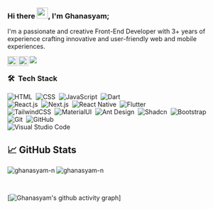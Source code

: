### Hi there <img src="https://media.giphy.com/media/hvRJCLFzcasrR4ia7z/giphy.gif" width="25px">, I'm Ghanasyam;

 I'm a passionate and creative Front-End Developer with 3+ years of experience crafting innovative and user-friendly web and mobile experiences.

<a href="https://www.linkedin.com/in/ghanasyamns/">
  <img align="left" alt="Ghanasyam's LinkedIN" width="22px" src="https://raw.githubusercontent.com/rahuldkjain/github-profile-readme-generator/master/src/images/icons/Social/linked-in-alt.svg" />
</a>
<a href="https://twitter.com/NGhanasyam66555">
  <img align="left" alt="Ghanasyam | Twitter" width="22px" src="https://raw.githubusercontent.com/rahuldkjain/github-profile-readme-generator/master/src/images/icons/Social/twitter.svg" />
</a>

![](https://visitor-badge.glitch.me/badge?page_id=ghanasyam-n.visitor-badge)

### 🛠 &nbsp;Tech Stack

![HTML](https://img.shields.io/badge/-HTML-05122A?style=flat&logo=HTML5)&nbsp;
![CSS](https://img.shields.io/badge/-CSS-05122A?style=flat&logo=CSS3&logoColor=1572B6)&nbsp;
![JavaScript](https://img.shields.io/badge/-JavaScript-05122A?style=flat&logo=javascript)&nbsp;
![Dart](https://img.shields.io/badge/-Dart-05122A?style=flat&logo=dart&logoColor=2986cc)&nbsp;
<br />
![React.js](https://img.shields.io/badge/-React.js-05122A?style=flat&logo=react)&nbsp;
![Next.js](https://img.shields.io/badge/-Next.Js-05122A?style=flat&logo=next.js&logoColor=ffffff)&nbsp;
![React Native](https://img.shields.io/badge/-React%20Native-05122A?style=flat&logo=react)&nbsp;
![Flutter](https://img.shields.io/badge/-Flutter-05122A?style=flat&logo=flutter&logoColor=2986cc)&nbsp;
<br />
![TailwindCSS](https://img.shields.io/badge/-TailwindCSS-05122A?style=flat&logo=Tailwindcss)&nbsp;
![MaterialUI](https://img.shields.io/badge/-MaterialUI-05122A?style=flat&logo=mui)&nbsp;
![Ant Design](https://img.shields.io/badge/-Ant%20Design-05122A?style=flat&logo=antdesign&logoColor=3d85c6)&nbsp;
![Shadcn](https://img.shields.io/badge/-Shadcn/ui-05122A?style=flat&logo=shadcnui&logoColor=ffffff)&nbsp;
![Bootstrap](https://img.shields.io/badge/-Bootstrap-05122A?style=flat&logo=bootstrap&logoColor=563D7C)&nbsp;
<br />
![Git](https://img.shields.io/badge/-Git-05122A?style=flat&logo=git)&nbsp;
![GitHub](https://img.shields.io/badge/-GitHub-05122A?style=flat&logo=github)&nbsp;
<br />
![Visual Studio Code](https://img.shields.io/badge/-Visual%20Studio%20Code-05122A?style=flat&logo=visual-studio-code&logoColor=007ACC)&nbsp;
## &#x1f4c8; GitHub Stats

<p align="left"><img align="left" src="https://github-readme-stats.vercel.app/api/top-langs?username=ghanasyam-n&show_icons=true&locale=en&layout=compact&theme=radical" alt="ghanasyam-n" /></p>

 
 <p><img align="center" src="https://github-readme-streak-stats.herokuapp.com/?user=ghanasyam-n&theme=radical" alt="ghanasyam-n" /></p>
 
 <br />
 
 [![Ghanasyam's github activity graph](https://github-readme-activity-graph.vercel.app/graph?username=ghanasyam-n&theme=react-dark)]
